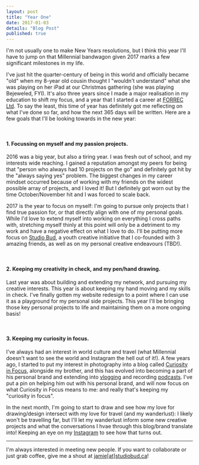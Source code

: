```yaml
---
layout: post
title: "Year One"
date: 2017-01-03
details: "Blog Post"
published: true
---
```


I'm not usually one to make New Years resolutions, but I think this year I'll have to jump on that Millennial bandwagon given 2017 marks a few significant milestones in my life. 

I've just hit the quarter-century of being in this world and officially became "old" when my 8-year old cousin thought I "wouldn't understand" what she was playing on her iPad at our Christmas gathering (she was playing Bejeweled, FYI). It's also three years since I made a major realisation in my education to shift my focus, and a year that I started a career at <a href="http://www.forrec.com" target="_blank">FORREC Ltd</a>. To say the least, this time of year has definitely got me reflecting on what I've done so far, and how the next 365 days will be written. Here are a few goals that I'll be looking towards in the new year:

<br>
<h4 class="article-subheading">1. Focussing on myself and my passion projects.</h4>

2016 was a big year, but also a tiring year. I was fresh out of school, and my interests wide reaching. I gained a reputation amongst my peers for being that "person who always had 10 projects on the go" and definitely got hit by the "always saying yes" problem. The biggest changes in my career mindset occurred because of working with my friends on the widest possible array of projects, and I loved it! But I definitely got worn out by the time October/November hit and I was forced to scale back. 

2017 is the year to focus on myself: I'm going to pursue only projects that I find true passion for, or that directly align with one of my personal goals. While I'd love to extend myself into working on everything I cross paths with, stretching myself thinly at this point will only be a detriment to my work and have a negative effect on what I love to do. I'll be putting more focus on <a href="http://www.jamiemkwan.com/projects/studiobud" target="_blank">Studio Bud</a>, a youth creative initiative that I co-founded with 3 amazing friends, as well as on my personal creative endeavours (TBD!). 

<br>
<h4 class="article-subheading">2. Keeping my creativity in check, and my pen/hand drawing.</h4>

Last year was about building and extending my network, and pursuing my creative interests. This year is about keeping my hand moving and my skills in check. I've finally gotten my website redesign to a point where I can use it as a playground for my personal side projects. This year I'll be bringing those key personal projects to life and maintaining them on a more ongoing basis!  

<br>
<h4 class="article-subheading">3. Keeping my curiosity in focus.</h4>

I've always had an interest in world culture and travel (what Millennial doesn't want to see the world and Instagram the hell out of it!). A few years ago, I started to put my interest in photography into a blog called <a href="https://www.curiosityinfocus.tumblr.com">Curiosity in Focus</a>, alongside my brother, and this has evolved into becoming a part of his personal brand and extending into <a href="http://bit.ly/ChinaForOne">vlogging</a> and recording <a href="https://www.reallyfuckingcool.ca">podcasts</a>. I've put a pin on helping him out with his personal brand, and will now focus on what Curiosity in Focus means to me: and really that's keeping my "curiosity in focus".

In the next month, I'm going to start to draw and see how my love for drawing/design intersect with my love for travel (and my wanderlust): I likely won't be travelling far, but I'll let my wanderlust inform some new creative projects and what the conversations I hvae through this blog/brand translate into! Keeping an eye on my <a href="https://www.instagram.com/jamiemkwan">Instagram</a> to see how that turns out.

<hr class="xs-thick-hr" align="left">

I'm always interested in meeting new people. If you want to collaborate or just grab coffee, give me a shout at <a href="mailto:jamie@studiobud.ca?Subject=Hello!" target="_top">jamie[at]studiobud.ca</a>!
